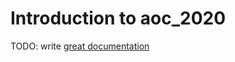 # Introduction to aoc_2020

TODO: write [great documentation](http://jacobian.org/writing/what-to-write/)
